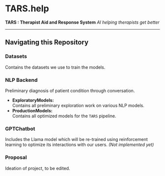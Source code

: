 # TARS.help
**TARS : Therapist Aid and Response System**
*AI helping therapists get better*

---

## Navigating this Repository

### Datasets
Contains the datasets we use to train the models.

### NLP Backend
Preliminary diagnosis of patient condition through conversation.
- **ExploratoryModels:**  
  Contains all preliminary exploration work on various NLP models.
- **ProductionModels:**  
  Contains all optimized models for the `TARS` pipeline.

### GPTChatbot
Includes the Llama model which will be re-trained using reinforcement learning to optimize its interactions with our users. *(Not implemented yet)*

### Proposal
Ideation of project, to be edited.
